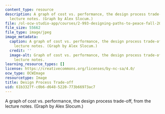 ```yaml
---
content_type: resource
description: A graph of cost vs. performance, the design process trade-off, from the
  lecture notes. (Graph by Alex Slocum.)
file: /ol-ocw-studio-app/courses/2-993-designing-paths-to-peace-fall-2002/61b3327fc0b6d6485220773b66973ac7_2-993f02.jpg
file_size: 55662
file_type: image/jpeg
image_metadata:
  caption: A graph of cost vs. performance, the design process trade-off, from the
    lecture notes. (Graph by Alex Slocum.)
  credit: ''
  image-alt: Graph of cost vs. performance, the design process trade-off, from the
    lecture notes.
learning_resource_types: []
license: https://creativecommons.org/licenses/by-nc-sa/4.0/
ocw_type: OCWImage
resourcetype: Image
title: Design Process Trade-off
uid: 61b3327f-c0b6-d648-5220-773b66973ac7
---
```

A graph of cost vs. performance, the design process trade-off, from the lecture notes. (Graph by Alex Slocum.)